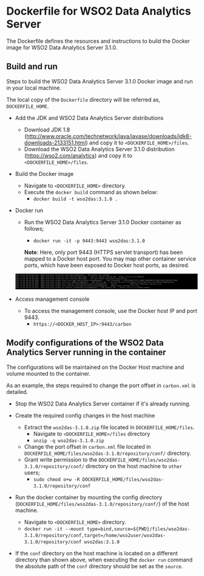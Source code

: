 # Dockerfile for WSO2 Data Analytics Server #

The Dockerfile defines the resources and instructions to build the Docker image for WSO2 Data Analytics Server 3.1.0.

## Build and run

 Steps to build the WSO2 Data Analytics Server 3.1.0 Docker image and run in your local machine.
 
 The local copy of the `Dockerfile` directory will be referred as, `DOCKERFILE_HOME`.
 
 * Add the JDK and WSO2 Data Analytics Server distributions
     - Download JDK 1.8 (http://www.oracle.com/technetwork/java/javase/downloads/jdk8-downloads-2133151.html) and copy it to `<DOCKERFILE_HOME>/files`.
     - Download the WSO2 Data Analytics Server 3.1.0 distribution (https://wso2.com/analytics) and copy it to `<DOCKERFILE_HOME>/files`.
 
 * Build the Docker image
     - Navigate to `<DOCKERFILE_HOME>` directory.
     - Execute the `docker build` command as shown below:
         + `docker build -t wso2das:3.1.0 .`
 
 * Docker run
     - Run the WSO2 Data Analytics Server 3.1.0 Docker container as follows;
         + `docker run -it -p 9443:9443 wso2das:3.1.0`
         
       **Note**: Here, only port 9443 (HTTPS servlet transport) has been mapped to a Docker host port.
       You may map other container service ports, which have been exposed to Docker host ports, as desired.
         
   ![Docker run output](quickstart/output.png)
 
 * Access management console
     -  To access the management console, use the Docker host IP and port 9443.
         + `https://<DOCKER_HOST_IP>:9443/carbon`

## Modify configurations of the WSO2 Data Analytics Server running in the container
The configurations will be maintained on the Docker Host machine and volume mounted to the container.

As an example, the steps required to change the port offset in `carbon.xml` is detailed.

* Stop the WSO2 Data Analytics Server container if it's already running.

* Create the required config changes in the host machine
    - Extract the `wso2das-3.1.0.zip` file located in `DOCKERFILE_HOME/files`.
        + Navigate to `<DOCKERFILE_HOME>/files` directory
        + `unzip -q wso2das-3.1.0.zip`
    - Change the port offset in `carbon.xml` file located in `DOCKERFILE_HOME/files/wso2das-3.1.0/repository/conf/` directory.
    - Grant write permission to the `DOCKERFILE_HOME/files/wso2das-3.1.0/repository/conf/` directory on the host machine to `other` users;
        + `sudo chmod o+w -R DOCKERFILE_HOME/files/wso2das-3.1.0/repository/conf`

* Run the docker container by mounting the config directory (`DOCKERFILE_HOME/files/wso2das-3.1.0/repository/conf/`) of the host machine.
    - Navigate to `<DOCKERFILE_HOME>` directory.
    - `docker run -it --mount type=bind,source=${PWD}/files/wso2das-3.1.0/repository/conf,target=/home/wso2user/wso2das-3.1.0/repository/conf wso2das:3.1.0`

* If the `conf` directory on the host machine is located on a different directory than shown above, when executing the `docker run`
command the absolute path of the `conf` directory should be set as the `source`.
